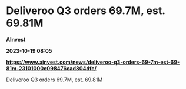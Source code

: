 # Deliveroo Q3 orders 69.7M, est. 69.81M
**AInvest**

**2023-10-19 08:05**

**https://www.ainvest.com/news/deliveroo-q3-orders-69-7m-est-69-81m-23101000c098476cad804dfc/**

Deliveroo Q3 orders 69.7M, est. 69.81M